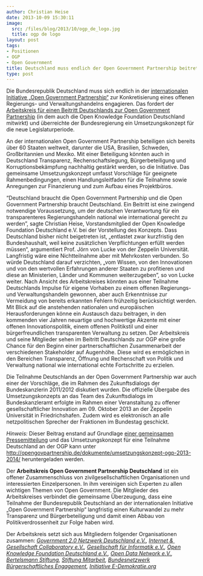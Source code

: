 ```yaml
---
author: Christian Heise
date: 2013-10-09 15:30:11
image:
  src: /files/blog/2013/10/ogp_de_logo.jpg
  title: ogp de logo
layout: post
tags:
- Positionen
- OGP
- Open Government
title: Deutschland muss endlich der Open Government Partnership beitreten
type: post
---
```


Die Bundesrepublik Deutschland muss sich endlich in der [internationalen Initiative „Open Government Partnership“](http://opengovpartnership.org/) zur Konkretisierung eines offenen Regierungs- und Verwaltungshandelns engagieren. Das fordert der [Arbeitskreis für einen Beitritt Deutschlands zur Open Government Partnership](http://opengovpartnership.de) (in dem auch die Open Knowledge Foundation Deutschland mitwirkt) und überreichte der Bundesregierung ein Umsetzungskonzept für die neue Legislaturperiode.

An der internationalen Open Government Partnership beteiligen sich bereits über 60 Staaten weltweit, darunter die USA, Brasilien, Schweden, Großbritannien und Mexiko. Mit einer Beteiligung könnten auch in Deutschland Transparenz, Rechenschaftslegung, Bürgerbeteiligung und Korruptionsbekämpfung nachhaltig gestärkt werden, so die Initiative. Das gemeinsame Umsetzungskonzept umfasst Vorschläge für geeignete Rahmenbedingungen, einen Handlungsleitfaden für die Teilnahme sowie Anregungen zur Finanzierung und zum Aufbau eines Projektbüros.

“Deutschland braucht die Open Government Partnership und die Open Government Partnership braucht Deutschland. Ein Beitritt ist eine zwingend notwendige Voraussetzung, um der deutschen Verantwortung für ein transparenteres Regierungshandeln national wie international gerecht zu werden”, sagte Christian Heise, Vorstandsmitglied der Open Knowledge Foundation Deutschland e.V. bei der Vorstellung des Konzepts. Dass Deutschland bisher nicht beigetreten ist, „entlastet zwar kurzfristig den Bundeshaushalt, weil keine zusätzlichen Verpflichtungen erfüllt werden müssen“, argumentiert Prof. Jörn von Lucke von der Zeppelin Universität. Langfristig wäre eine Nichtteilnahme aber mit Mehrkosten verbunden. So würde Deutschland darauf verzichten, „vom Wissen, von den Innovationen und von den wertvollen Erfahrungen anderer Staaten zu profitieren und diese an Ministerien, Länder und Kommunen weiterzugeben”, so von Lucke weiter. Nach Ansicht des Arbeitskreises könnten aus einer Teilnahme Deutschlands Impulse für eigene Vorhaben zu einem offenen Regierungs- und Verwaltungshandeln gewonnen, aber auch Erkenntnisse zur Vermeidung von bereits erkannten Fehlern frühzeitig berücksichtigt werden. Mit Blick auf die anstehenden nationalen und europäischen Herausforderungen könne ein Austausch dazu beitragen, in den kommenden vier Jahren neuartige und hochwertige Akzente mit einer offenen Innovationspolitik, einem offenen Politikstil und einer bürgerfreundlichen transparenten Verwaltung zu setzen. Der Arbeitskreis und seine Mitglieder sehen im Beitritt Deutschlands zur OGP eine große Chance für den Beginn einer partnerschaftlichen Zusammenarbeit der verschiedenen Stakeholder auf Augenhöhe. Diese wird es ermöglichen in den Bereichen Transparenz, Öffnung und Rechenschaft von Politik und Verwaltung national wie international echte Fortschritte zu erzielen.

Die Teilnahme Deutschlands an der Open Government Partnership war auch einer der Vorschläge, die im Rahmen des Zukunftsdialogs der Bundeskanzlerin 2011/2012 diskutiert wurden. Die offizielle Übergabe des Umsetzungskonzepts an das Team des Zukunftsdialogs im Bundeskanzleramt erfolgte im Rahmen einer Veranstaltung zu offener gesellschaftlicher Innovation am 09. Oktober 2013 an der Zeppelin Universität in Friedrichshafen. Zudem wird es elektronisch an alle netzpolitischen Sprecher der Fraktionen im Bundestag geschickt.

_Hinweis:_ Dieser Beitrag enstand auf Grundlage [einer gemeinsamen Pressemitteilung](http://opengovpartnership.de/2013/10/pm-beitritt-deutschlands-zur-ogp-umsetzungskonzept/) und das Umsetzungskonzept für eine Teilnahme Deutschland an der OGP kann unter <http://opengovpartnership.de/dokumente/umsetzungskonzept-ogp-2013-2014/> heruntergeladen werden.

Der **Arbeitskreis Open Government Partnership Deutschland** ist ein offener Zusammenschluss von zivilgesellschaftlichen Organisationen und interessierten Einzelpersonen. In ihm vereinigen sich Experten zu allen wichtigen Themen von Open Government. Die Mitglieder des  Arbeitskreises verbindet die gemeinsame Überzeugung, dass eine Teilnahme der Bundesrepublik Deutschland an der internationalen Initiative „Open Government Partnership“ langfristig einen Kulturwandel zu mehr Transparenz und Bürgerbeteiligung und damit einen Abbau von Politikverdrossenheit zur Folge haben wird.

Der Arbeitskreis setzt sich aus Mitgliedern folgender Organisationen zusammen: _[Government 2.0 Netzwerk Deutschland e.V.](http://gov20.de/), [Internet &  Gesellschaft Collaboratory e.V.](http://www.collaboratory.de), [Gesellschaft für Informatik e.V.](http://www.gi.de/%E2%80%8E), [Open Knowledge Foundation Deutschland e.V.](/), [Open Data Network e.V.](http://www.gov20.de/initiative-fordert-beitritt-deutschlands-zur-open-government-partnership/opendata-network.org),  [Bertelsmann Stiftung](http://www.bertelsmann-stiftung.de/%E2%80%8E), [Stiftung Mitarbeit](http://www.mitarbeit.de), [Bundesnetzwerk Bürgerschaftliches Engagement](http://www.b-b-e.de/%E2%80%8E), [Initiative E-Demokratie.org](http://www.e-demokratie.org)_

 